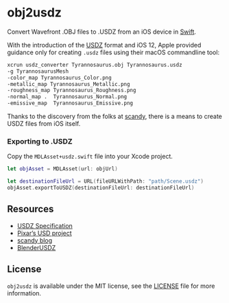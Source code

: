 # obj2usdz

Convert Wavefront .OBJ files to .USDZ from an iOS device in [Swift](https://developer.apple.com/swift/).

With the introduction of the [USDZ](https://graphics.pixar.com/usd/docs/Usdz-File-Format-Specification.html) format and iOS 12, Apple provided guidance only for creating `.usdz` files using their macOS commandline tool:

```sh
xcrun usdz_converter Tyrannosaurus.obj Tyrannosaurus.usdz 
-g TyrannosaurusMesh
-color_map Tyrannosaurus_Color.png
-metallic_map Tyrannosaurus_Metallic.png
-roughness_map Tyrannosaurus_Roughness.png
-normal_map .  Tyrannosaurus_Normal.png
-emissive_map  Tyrannosaurus_Emissive.png
```

Thanks to the discovery from the folks at [scandy](https://www.scandy.co/blog/how-to-export-simple-3d-objects-as-usdz-on-ios), there is a means to create USDZ files from iOS itself.

### Exporting to .USDZ

Copy the `MDLAsset+usdz.swift` file into your Xcode project.

```swift
let objAsset = MDLAsset(url: objUrl)

let destinationFileUrl = URL(fileURLWithPath: "path/Scene.usdz")
objAsset.exportToUSDZ(destinationFileUrl: destinationFileUrl)
```

## Resources

* [USDZ Specification](https://graphics.pixar.com/usd/docs/Usdz-File-Format-Specification.html)
* [Pixar’s USD project](https://github.com/PixarAnimationStudios/USD)
* [scandy blog](https://www.scandy.co/blog/how-to-export-simple-3d-objects-as-usdz-on-ios)
* [BlenderUSDZ](https://github.com/robmcrosby/BlenderUSDZ.git)

## License

`obj2usdz` is available under the MIT license, see the [LICENSE](https://github.com/piemonte/obj2usdz/blob/master/LICENSE) file for more information.
